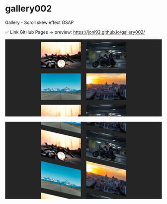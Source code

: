 # gallery002
Gallery - Scroll skew effect GSAP


✅ Link GitHub Pages -> preview:  https://joni92.github.io/gallery002/

![preview.png](https://github.com/Joni92/gallery002/blob/main/img/preview01.png)

![preview.png](https://github.com/Joni92/gallery002/blob/main/img/preview02.png)
